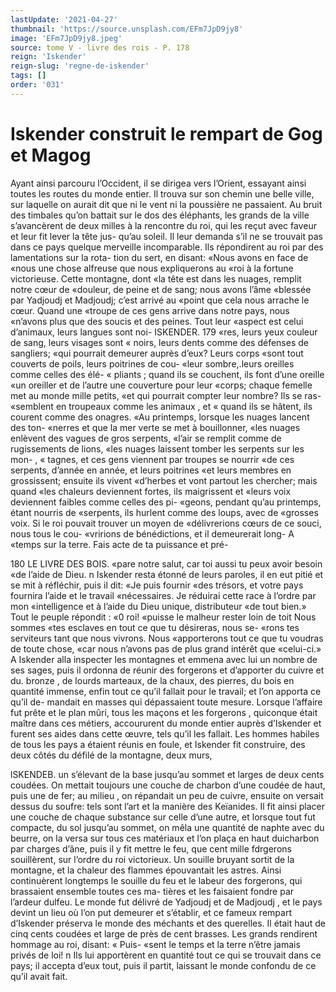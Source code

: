 ```yaml
---
lastUpdate: '2021-04-27'
thumbnail: 'https://source.unsplash.com/EFm7JpD9jy8'
image: 'EFm7JpD9jy8.jpeg'
source: tome V - livre des rois - P. 178
reign: 'Iskender'
reign-slug: 'regne-de-iskender'
tags: []
order: '031'
---
```


# Iskender construit le rempart de Gog et Magog

Ayant ainsi parcouru l’Occident, il se dirigea vers l’Orient, essayant ainsi toutes les routes du monde entier. Il trouva sur son chemin une belle ville, sur laquelle on aurait dit que ni le vent ni la poussière ne passaient. Au bruit des timbales qu’on battait sur le dos des éléphants, les grands de la ville s’avancèrent de deux milles à la rencontre du roi,
qui les reçut avec faveur et leur fit lever la tête jus- qu’au soleil. Il leur demanda s’il ne se trouvait pas
dans ce pays quelque merveille incomparable. Ils répondirent au roi par des lamentations sur la rota- tion du sert, en disant: «Nous avons en face de «nous une chose alfreuse que nous expliquerons au «roi à la fortune victorieuse. Cette montagne, dont «la tête est dans les nuages, remplit notre cœur de «douleur, de peine et de sang; nous avons l’âme «blessée par Yadjoudj et Madjoudj; c’est arrivé au
«point que cela nous arrache le cœur. Quand une «troupe de ces gens arrive dans notre pays, nous «n’avons plus que des soucis et des peines. Tout leur «aspect est celui d’animaux, leurs langues sont noi-
ISKENDER. 179 «res, leurs yeux couleur de sang, leurs visages sont
« noirs, leurs dents comme des défenses de sangliers; «qui pourrait demeurer auprès d’eux? Leurs corps «sont tout couverts de poils, leurs poitrines de cou- «leur sombre,.leurs oreilles comme celles des élé-
« pliants ; quand ils se couchent, ils font d’une oreille «un oreiller et de l’autre une couverture pour leur «corps; chaque femelle met au monde mille petits, «et qui pourrait compter leur nombre? Ils se ras- «semblent en troupeaux comme les animaux , et « quand ils se hâtent, ils courent comme des onagres. «Au printemps, lorsque les nuages lancent des ton- «nerres et que la mer verte se met à bouillonner, «les nuages enlèvent des vagues de gros serpents, «l’air se remplit comme de rugissements de lions, «les nuages laissent tomber les serpents sur les mon-
, « tagnes, et ces gens viennent par troupes se nourrir «de ces serpents, d’année en année, et leurs poitrines
«et leurs membres en grossissent; ensuite ils vivent «d’herbes et vont partout les chercher; mais quand «les chaleurs deviennent fortes, ils maigrissent et «leurs voix deviennent faibles comme celles des pi- «geons, pendant qu’au printemps, étant nourris de «serpents, ils hurlent comme des loups, avec de «grosses voix. Si le roi pouvait trouver un moyen de «délivrerions cœurs de ce souci, nous tous le cou- «vririons de bénédictions, et il demeurerait long- A
«temps sur la terre. Fais acte de ta puissance et pré-

180 LE LIVRE DES BOIS.
«pare notre salut, car toi aussi tu peux avoir besoin «de l’aide de Dieu. n
Iskender resta étonné de leurs paroles, il en eut pitié et se mit à réfléchir, puis il dit: «Je puis fournir
«des trésors, et votre pays fournira l’aide et le travail «nécessaires. Je réduirai cette race à l’ordre par mon «intelligence et à l’aide du Dieu unique, distributeur
«de tout bien.» Tout le peuple répondit : «0 roi! «puisse le malheur rester loin de toit Nous sommes «tes esclaves en tout ce que tu désireras, nous se- «rons tes serviteurs tant que nous vivrons. Nous «apporterons tout ce que tu voudras de toute chose, «car nous n’avons pas de plus grand intérêt que
«celui-ci.» A
Iskender alla inspecter les montagnes et emmena
avec lui un nombre de ses sages, puis il ordonna de réunir des forgerons et d’apporter du cuivre et du. bronze , de lourds marteaux, de la chaux, des pierres, du bois en quantité immense, enfin tout ce qu’il
fallait pour le travail; et l’on apporta ce qu’il de- mandait en masses qui dépassaient toute mesure. Lorsque l’affaire fut prête et le plan mûri, tous les maçons et les forgerons , quiconque était maître dans
ces métiers, accoururent du monde entier auprès d’Iskender et furent ses aides dans cette œuvre, tels qu’il les fallait. Les hommes habiles de tous les pays
a étaient réunis en foule, et Iskender fit construire, des deux côtés du défilé de la montagne, deux murs,

lSKENDEB. un s’élevant de la base jusqu’au sommet et larges de
deux cents coudées. On mettait toujours une couche de charbon d’une coudée de haut, puis une de fer;
au milieu , on répandait un peu de cuivre, ensuite on versait dessus du soufre: tels sont l’art et la manière des Keïanides. Il fit ainsi placer une couche de chaque substance sur celle d’une autre, et lorsque tout fut compacte, du sol jusqu’au sommet, on mêla une quantité de naphte avec du beurre, on la versa sur tous ces matériaux et l’on plaça en haut duicharbon
par charges d’âne, puis il y fit mettre le feu, que
cent mille fdrgerons souillèrent, sur l’ordre du roi victorieux. Un souille bruyant sortit de la montagne, et la chaleur des flammes épouvantait les astres. Ainsi continuèrent longtemps le souille du feu et le labeur des forgerons, qui brassaient ensemble toutes ces ma- tières et les faisaient fondre par l’ardeur dulfeu.
Le monde fut délivré de Yadjoudj et de Madjoudj , et le pays devint un lieu où l’on put demeurer et s’établir, et ce fameux rempart d’Iskender préserva
le monde des méchants et des querelles. Il était haut
de cinq cents coudées et large de près de cent brasses. Les grands rendirent hommage au roi, disant: « Puis- «sent le temps et la terre n’être jamais privés de loi! n
Ils lui apportèrent en quantité tout ce qui se trouvait
dans ce pays; il accepta d’eux tout, puis il partit, laissant le monde confondu de ce qu’il avait fait.
